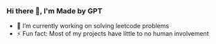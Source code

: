 ### Hi there 👋, I'm Made by GPT

- 🔭 I’m currently working on solving leetcode problems
- ⚡ Fun fact: Most of my projects have little to no human involvement
